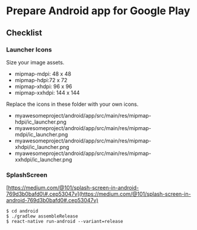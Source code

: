 # Prepare Android app for Google Play

## Checklist

### **Launcher Icons**

Size your image assets.

* mipmap-mdpi: 48 x 48
* mipmap-hdpi:72 x 72
* mipmap-xhdpi: 96 x 96
* mipmap-xxhdpi: 144 x 144

Replace the icons in these folder with your own icons.

* myawesomeproject/android/app/src/main/res/mipmap-hdpi/ic\_launcher.png
* myawesomeproject/android/app/src/main/res/mipmap-mdpi/ic\_launcher.png
* myawesomeproject/android/app/src/main/res/mipmap-xhdpi/ic\_launcher.png
* myawesomeproject/android/app/src/main/res/mipmap-xxhdpi/ic\_launcher.png

### SplashScreen

[https://medium.com/@101/splash-screen-in-android-769d3b0bafd0\#.cep53047v](https://medium.com/@101/splash-screen-in-android-769d3b0bafd0#.cep53047v)



```text
$ cd android
$ ./gradlew assembleRelease
$ react-native run-android --variant=release
```


